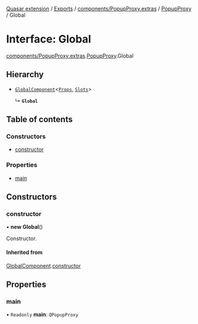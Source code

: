[Quasar extension](../index.md) / [Exports](../modules.md) / [components/PopupProxy.extras](../modules/components_PopupProxy_extras.md) / [PopupProxy](../modules/components_PopupProxy_extras.PopupProxy.md) / Global

# Interface: Global

[components/PopupProxy.extras](../modules/components_PopupProxy_extras.md).[PopupProxy](../modules/components_PopupProxy_extras.PopupProxy.md).Global

## Hierarchy

- [`GlobalComponent`](components_api_misc.GlobalComponent.md)<[`Props`](components_PopupProxy_extras.PopupProxy.Props.md), [`Slots`](components_PopupProxy_extras.PopupProxy.Slots.md)\>

  ↳ **`Global`**

## Table of contents

### Constructors

- [constructor](components_PopupProxy_extras.PopupProxy.Global.md#constructor)

### Properties

- [main](components_PopupProxy_extras.PopupProxy.Global.md#main)

## Constructors

### constructor

• **new Global**()

Constructor.

#### Inherited from

[GlobalComponent](components_api_misc.GlobalComponent.md).[constructor](components_api_misc.GlobalComponent.md#constructor)

## Properties

### main

• `Readonly` **main**: `QPopupProxy`
